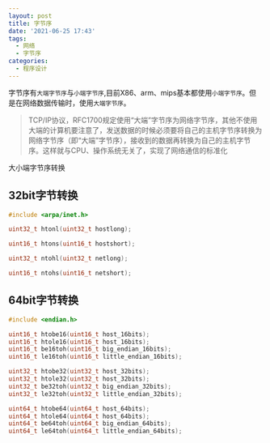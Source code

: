 ```yaml
---
layout: post
title: 字节序
date: '2021-06-25 17:43'
tags:
  - 网络
  - 字节序
categories:
  - 程序设计
---
```


字节序有`大端字节序`与`小端字节序`,目前X86、arm、mips基本都使用`小端字节序`。但是在网络数据传输时，使用`大端字节序`。

> TCP/IP协议，RFC1700规定使用“大端”字节序为网络字节序，其他不使用大端的计算机要注意了，发送数据的时候必须要将自己的主机字节序转换为网络字节序（即“大端”字节序），接收到的数据再转换为自己的主机字节序。这样就与CPU、操作系统无关了，实现了网络通信的标准化

<!--more-->

大小端字节序转换

## 32bit字节转换

``` C
#include <arpa/inet.h>                

uint32_t htonl(uint32_t hostlong);    

uint16_t htons(uint16_t hostshort);   

uint32_t ntohl(uint32_t netlong);     

uint16_t ntohs(uint16_t netshort);    
```

## 64bit字节转换

``` C
#include <endian.h>                                  

uint16_t htobe16(uint16_t host_16bits);              
uint16_t htole16(uint16_t host_16bits);              
uint16_t be16toh(uint16_t big_endian_16bits);        
uint16_t le16toh(uint16_t little_endian_16bits);     

uint32_t htobe32(uint32_t host_32bits);              
uint32_t htole32(uint32_t host_32bits);              
uint32_t be32toh(uint32_t big_endian_32bits);        
uint32_t le32toh(uint32_t little_endian_32bits);     

uint64_t htobe64(uint64_t host_64bits);              
uint64_t htole64(uint64_t host_64bits);              
uint64_t be64toh(uint64_t big_endian_64bits);        
uint64_t le64toh(uint64_t little_endian_64bits);     
```
